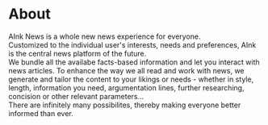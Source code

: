 ---
---
# About
AInk News is a whole new news experience for everyone.<br />
Customized to the individual user's interests, needs and preferences, AInk is the central news platform of the future. <br />
We bundle all the availabe facts-based information and let you interact with news articles. To enhance the way we all read and work with news, we generate and tailor the content to your likings or needs - whether in style, length, information you need, argumentation lines, further researching, concision or other relevant parameters... <br/>
There are infinitely many possibilites, thereby making everyone better informed than ever.